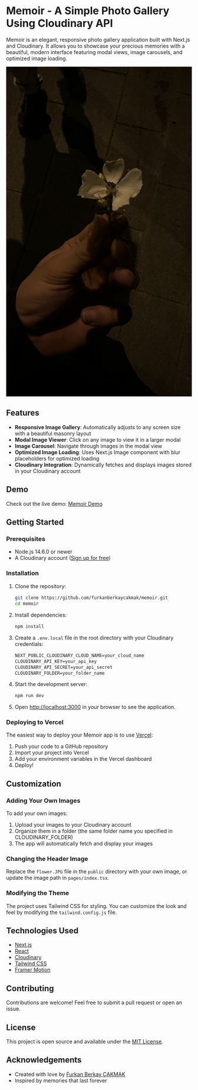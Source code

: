 # Memoir - A Simple Photo Gallery Using Cloudinary API

Memoir is an elegant, responsive photo gallery application built with Next.js and Cloudinary. It allows you to showcase your precious memories with a beautiful, modern interface featuring modal views, image carousels, and optimized image loading.

![Memoir Screenshot](public/flower.JPG)

## Features

- **Responsive Image Gallery**: Automatically adjusts to any screen size with a beautiful masonry layout
- **Modal Image Viewer**: Click on any image to view it in a larger modal
- **Image Carousel**: Navigate through images in the modal view
- **Optimized Image Loading**: Uses Next.js Image component with blur placeholders for optimized loading
- **Cloudinary Integration**: Dynamically fetches and displays images stored in your Cloudinary account

## Demo

Check out the live demo: [Memoir Demo](https://memoir.vercel.app)

## Getting Started

### Prerequisites

- Node.js 14.6.0 or newer
- A Cloudinary account ([Sign up for free](https://cloudinary.com/users/register/free))

### Installation

1. Clone the repository:
   ```bash
   git clone https://github.com/furkanberkaycakmak/memoir.git
   cd memoir
   ```

2. Install dependencies:
   ```bash
   npm install
   ```

3. Create a `.env.local` file in the root directory with your Cloudinary credentials:
   ```
   NEXT_PUBLIC_CLOUDINARY_CLOUD_NAME=your_cloud_name
   CLOUDINARY_API_KEY=your_api_key
   CLOUDINARY_API_SECRET=your_api_secret
   CLOUDINARY_FOLDER=your_folder_name
   ```

4. Start the development server:
   ```bash
   npm run dev
   ```

5. Open [http://localhost:3000](http://localhost:3000) in your browser to see the application.

### Deploying to Vercel

The easiest way to deploy your Memoir app is to use [Vercel](https://vercel.com):

1. Push your code to a GitHub repository
2. Import your project into Vercel
3. Add your environment variables in the Vercel dashboard
4. Deploy!

## Customization

### Adding Your Own Images

To add your own images:

1. Upload your images to your Cloudinary account
2. Organize them in a folder (the same folder name you specified in CLOUDINARY_FOLDER)
3. The app will automatically fetch and display your images

### Changing the Header Image

Replace the `flower.JPG` file in the `public` directory with your own image, or update the image path in `pages/index.tsx`.

### Modifying the Theme

The project uses Tailwind CSS for styling. You can customize the look and feel by modifying the `tailwind.config.js` file.

## Technologies Used

- [Next.js](https://nextjs.org/)
- [React](https://reactjs.org/)
- [Cloudinary](https://cloudinary.com/)
- [Tailwind CSS](https://tailwindcss.com/)
- [Framer Motion](https://www.framer.com/motion/)

## Contributing

Contributions are welcome! Feel free to submit a pull request or open an issue.

## License

This project is open source and available under the [MIT License](LICENSE).

## Acknowledgements

- Created with love by [Furkan Berkay ÇAKMAK](https://instagram.com/furkanberkaycakmak)
- Inspired by memories that last forever